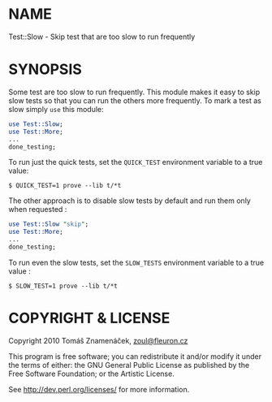 
# NAME

Test::Slow - Skip test that are too slow to run frequently

# SYNOPSIS

Some test are too slow to run frequently. This module makes it
easy to skip slow tests so that you can run the others more
frequently. To mark a test as slow simply `use` this module:

```perl
use Test::Slow;
use Test::More;
...
done_testing;
```

To run just the quick tests, set the `QUICK_TEST` environment
variable to a true value:

```
$ QUICK_TEST=1 prove --lib t/*t
```

The other approach is to disable slow tests by default and run 
them only when requested :

```perl
use Test::Slow "skip";
use Test::More;
...
done_testing;
```

To run even the slow tests, set the `SLOW_TESTS` environment 
variable to a true value :

```
$ SLOW_TEST=1 prove --lib t/*t
```

# COPYRIGHT & LICENSE

Copyright 2010 Tomáš Znamenáček, zoul@fleuron.cz

This program is free software; you can redistribute it and/or modify it
under the terms of either: the GNU General Public License as published
by the Free Software Foundation; or the Artistic License.

See http://dev.perl.org/licenses/ for more information.
